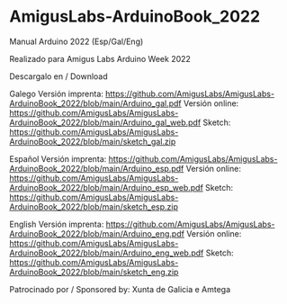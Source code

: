 # AmigusLabs-ArduinoBook_2022
Manual Arduino 2022 (Esp/Gal/Eng)

Realizado para Amigus Labs Arduino Week 2022

Descargalo en / Download

Galego
Versión imprenta: https://github.com/AmigusLabs/AmigusLabs-ArduinoBook_2022/blob/main/Arduino_gal.pdf
Versión online: https://github.com/AmigusLabs/AmigusLabs-ArduinoBook_2022/blob/main/Arduino_gal_web.pdf
Sketch: https://github.com/AmigusLabs/AmigusLabs-ArduinoBook_2022/blob/main/sketch_gal.zip

Español
Versión imprenta: https://github.com/AmigusLabs/AmigusLabs-ArduinoBook_2022/blob/main/Arduino_esp.pdf
Versión online: https://github.com/AmigusLabs/AmigusLabs-ArduinoBook_2022/blob/main/Arduino_esp_web.pdf
Sketch: https://github.com/AmigusLabs/AmigusLabs-ArduinoBook_2022/blob/main/sketch_esp.zip

English
Versión imprenta: https://github.com/AmigusLabs/AmigusLabs-ArduinoBook_2022/blob/main/Arduino_eng.pdf
Versión online: https://github.com/AmigusLabs/AmigusLabs-ArduinoBook_2022/blob/main/Arduino_eng_web.pdf
Sketch: https://github.com/AmigusLabs/AmigusLabs-ArduinoBook_2022/blob/main/sketch_eng.zip

Patrocinado por / Sponsored by:
Xunta de Galicia e Amtega
